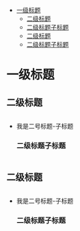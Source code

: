 - [一级标题](#1)
  - [二级标题](#1.1)
  - [二级标题子标题](#1.1.1)
  - [二级标题](#1.2)
  - [二级标题子标题](#1.2.1)


<h1 id="1">一级标题</h1>


  <h2 id="1.1">二级标题</h2>
  
  ``` yaml
  
  ```
  
  - 我是二号标题-子标题
    <h3 id="1.1.1">二级标题子标题</h3>    
    
    ``` yaml
    
    ```

  <h2 id="1.2">二级标题</h2>
  
  ``` yaml
  
  ```
  
  - 我是二号标题-子标题
    <h3 id="1.2.1">二级标题子标题</h3>    
    
    ``` yaml
    
    ```
